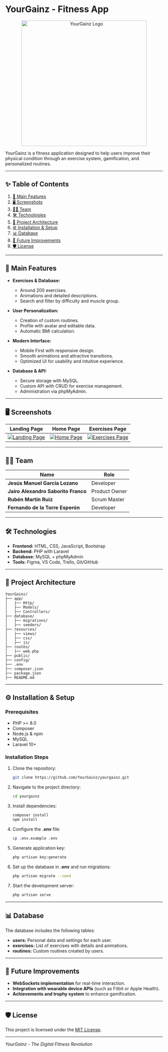 # YourGainz - Fitness App
<p align="center">
    <img src="https://github.com/user-attachments/assets/a7d902a2-a06e-4cd9-bfea-6a63188f5bd5" width="400px" alt="YourGainz Logo">
</p>


YourGainz is a fitness application designed to help users improve their physical condition through an exercise system, gamification, and personalized routines.

---

## ✨ **Table of Contents**
1. [🌟 Main Features](#-main-features)
2. [🖥️ Screenshots](#-Screenshots)
3. [👨‍🎓 Team](#-team)
4. [🛠 Technologies](#-technologies)
5. [📂 Project Architecture](#-project-architecture)
6. [⚙️ Installation & Setup](#-installation--setup)
7. [📊 Database](#-database)
8. [🚀 Future Improvements](#-future-improvements)
9. [🛡️ License](#-license)

---

## 🌟 **Main Features**

- **Exercises & Database:**
  - Around 200 exercises.
  - Animations and detailed descriptions.
  - Search and filter by difficulty and muscle group.
  
- **User Personalization:**
  - Creation of custom routines.
  - Profile with avatar and editable data.
  - Automatic BMI calculation.

- **Modern Interface:**
  - Mobile First with responsive design.
  - Smooth animations and attractive transitions.
  - Optimized UI for usability and intuitive experience.

- **Database & API:**
  - Secure storage with MySQL.
  - Custom API with CRUD for exercise management.
  - Administration via phpMyAdmin.

---

## 🖥️ **Screenshots**

| Landing Page | Home Page | Exercises Page |
|-------------|----------|---------------| 
| [![Landing Page](https://github.com/user-attachments/assets/53efbf8d-393b-4b39-9e95-eedb851ad308)](URL_LANDING_IMAGE) | [![Home Page](https://github.com/user-attachments/assets/30fde329-9d50-4e1f-b70a-82ce4d2afd19)](URL_HOME_IMAGE) | [![Exercises Page](https://github.com/user-attachments/assets/9ad3aaf2-891a-4946-a08b-b8890e6a5d44)](URL_EXERCISES_IMAGE) |







---

## 👨‍🎓 **Team**

| Name | Role |
|--------|-----|
| **Jesús Manuel García Lozano** | Developer |
| **Jairo Alexandro Saborito Franco** | Product Owner |
| **Rubén Martín Ruiz** | Scrum Master |
| **Fernando de la Torre Esperón** | Developer |

---

## 🛠 **Technologies**

- **Frontend:** HTML, CSS, JavaScript, Bootstrap
- **Backend:** PHP with Laravel
- **Database:** MySQL + phpMyAdmin
- **Tools:** Figma, VS Code, Trello, Git/GitHub

---

## 📂 **Project Architecture**

```
YourGainz/
├── app/
│   ├── Http/
│   ├── Models/
│   ├── Controllers/
├── database/
│   ├── migrations/
│   ├── seeders/
├── resources/
│   ├── views/
│   ├── css/
│   ├── js/
├── routes/
│   ├── web.php
├── public/
├── config/
├── .env
├── composer.json
├── package.json
├── README.md
```

---

## ⚙️ **Installation & Setup**

### **Prerequisites**

- PHP >= 8.0
- Composer
- Node.js & npm
- MySQL
- Laravel 10+

### **Installation Steps**

1. Clone the repository:
   ```bash
   git clone https://github.com/YourGainz/yourgainz.git
   ```
2. Navigate to the project directory:
   ```bash
   cd yourgainz
   ```
3. Install dependencies:
   ```bash
   composer install
   npm install
   ```
4. Configure the **.env** file:
   ```bash
   cp .env.example .env
   ```
5. Generate application key:
   ```bash
   php artisan key:generate
   ```
6. Set up the database in **.env** and run migrations:
   ```bash
   php artisan migrate --seed
   ```
7. Start the development server:
   ```bash
   php artisan serve
   ```

---

## 📊 **Database**

The database includes the following tables:

- **users:** Personal data and settings for each user.
- **exercises:** List of exercises with details and animations.
- **routines:** Custom routines created by users.

---

## 🚀 **Future Improvements**

- **WebSockets implementation** for real-time interaction.
- **Integration with wearable device APIs** (such as Fitbit or Apple Health).
- **Achievements and trophy system** to enhance gamification.

---

## 🛡️ **License**

This project is licensed under the [MIT License](https://opensource.org/licenses/MIT).

---

_YourGainz - The Digital Fitness Revolution_


